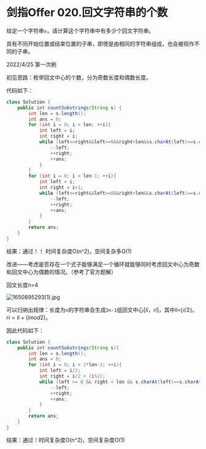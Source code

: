 # 剑指Offer 020.回文字符串的个数

给定一个字符串`s`，请计算这个字符串中有多少个回文字符串。

具有不同开始位置或结束位置的子串，即使是由相同的字符串组成，也会被视作不同的子串。

2022/4/25 第一次刷

初见思路：枚举回文中心的个数，分为奇数长度和偶数长度。

代码如下：

```java
class Solution {
    public int countSubstrings(String s) {
        int len = s.length();
        int ans = 0;
        for (int i = 0; i < len; ++i){
            int left = i;
            int right = i;
            while (left<=right&&left>=0&&right<len&&s.charAt(left)==s.charAt(right)){
                --left;
                ++right;
                ++ans;
            }
        }
        for (int i = 0; i < len-1; ++i){
            int left = i;
            int right = i+1;
            while (left<=right&&left>=0&&right<len&&s.charAt(left)==s.charAt(right)){
                --left;
                ++right;
                ++ans;
            }
        }
        return ans;
    }
}
```

结果：通过！！ 时间复杂度O(n^2)，空间复杂多O(1)

改进——考虑是否存在一个式子能够满足一个循环就能够同时考虑回文中心为奇数和回文中心为偶数的情况。（参考了官方题解）

回文长度n=4

![1650895293(1).jpg](C:\Users\86189\Desktop\leetcode\总结\1650895293(1).jpg)

可以归纳出规律：长度为`n`的字符串会生成`2n-1`组回文中心[$li$，$ri$​]，其中$li$=$⌊i/2⌋$，$ri=li+(imod2)$。

因此代码如下：

```java
class Solution {
    public int countSubstrings(String s){
        int len = s.length();
        int ans = 0;
        for (int i = 0; i < 2*len-1; ++i){
            int left = i/2;
            int right = i/2 + (i%2);
            while (left >= 0 && right < len && s.charAt(left)==s.charAt(right)){
                --left;
                ++right;
                ++ans;
            }
        }
        return ans;
    }
}
```

结果：通过！时间复杂度O(n^2)，空间复杂度O(1)
